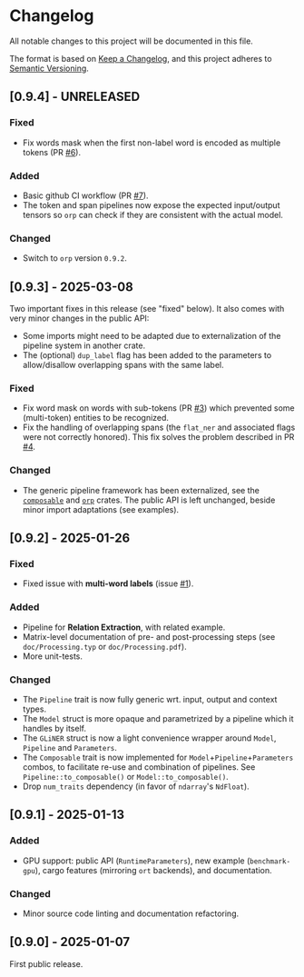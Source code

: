 # Changelog

All notable changes to this project will be documented in this file.

The format is based on [Keep a Changelog](https://keepachangelog.com/en/1.1.0/), and this project adheres to [Semantic Versioning](https://semver.org/spec/v2.0.0.html).


## [0.9.4] - UNRELEASED

### Fixed

- Fix words mask when the first non-label word is encoded as multiple tokens (PR [#6](https://github.com/fbilhaut/gline-rs/pull/6)).

### Added

- Basic github CI workflow (PR [#7](https://github.com/fbilhaut/gline-rs/pull/7)).
- The token and span pipelines now expose the expected input/output tensors so `orp` can check if they are consistent with the actual model.

### Changed

- Switch to `orp` version `0.9.2`. 

## [0.9.3] - 2025-03-08

Two important fixes in this release (see "fixed" below). It also comes with very minor changes in the public API:
* Some imports might need to be adapted due to externalization of the pipeline system in another crate.
* The (optional) `dup_label` flag has been added to the parameters to allow/disallow overlapping spans with the same label.

### Fixed

- Fix word mask on words with sub-tokens (PR [#3](https://github.com/fbilhaut/gline-rs/pull/3)) which prevented some (multi-token) entities to be recognized.
- Fix the handling of overlapping spans (the `flat_ner` and associated flags were not correctly honored). This fix solves the problem described in PR [#4](https://github.com/fbilhaut/gline-rs/pull/4).

### Changed

- The generic pipeline framework has been externalized, see the [`composable`](https://github.com/fbilhaut/composable) and [`orp`](https://github.com/fbilhaut/orp) crates. The public API is left unchanged, beside minor import adaptations (see examples).


## [0.9.2] - 2025-01-26

### Fixed

- Fixed issue with **multi-word labels** (issue [#1](https://github.com/fbilhaut/gline-rs/issues/1)).

### Added

- Pipeline for **Relation Extraction**, with related example.
- Matrix-level documentation of pre- and post-processing steps (see `doc/Processing.typ` or `doc/Processing.pdf`).
- More unit-tests.

### Changed

- The `Pipeline` trait is now fully generic wrt. input, output and context types.
- The `Model` struct is more opaque and parametrized by a pipeline which it handles by itself.
- The `GLiNER` struct is now a light convenience wrapper around `Model`, `Pipeline` and `Parameters`.
- The `Composable` trait is now implemented for `Model`+`Pipeline`+`Parameters` combos, to facilitate re-use and combination of pipelines. See `Pipeline::to_composable()` or `Model::to_composable()`.
- Drop `num_traits` dependency (in favor of `ndarray`'s `NdFloat`).


## [0.9.1] - 2025-01-13

### Added

- GPU support: public API (`RuntimeParameters`), new example (`benchmark-gpu`), cargo features (mirroring `ort` backends), and documentation.

### Changed

- Minor source code linting and documentation refactoring.


## [0.9.0] - 2025-01-07

First public release.